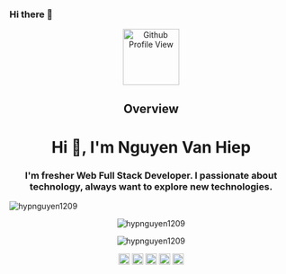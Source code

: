 ### Hi there 👋
<p align="center">
 <img width="100px" src="https://res.cloudinary.com/anuraghazra/image/upload/v1594908242/logo_ccswme.svg" align="center" alt="Github Profile View" />
 <h2 align="center">Overview</h2>
</p>
<h1 align="center">Hi 👋, I'm Nguyen Van Hiep</h1>
<h3 align="center">I'm fresher Web Full Stack Developer. I passionate about technology, always want to explore new technologies.</h3>
<p align="left"> <img src="https://komarev.com/ghpvc/?username=hypnguyen1209" alt="hypnguyen1209" /> </p>

<p align="left"></p><p align="center"> <img src="https://github-readme-stats.vercel.app/api?username=hypnguyen1209&show_icons=true&theme=dracula&count_private=true" alt="hypnguyen1209" /> </p>
<p align="center"> <img src="https://github-readme-stats.vercel.app/api/top-langs/?username=hypnguyen1209&layout=compact&theme=dracula" alt="hypnguyen1209" /> </p>

<p align="center">
<a href="https://dev.to/hypnguyen1209" target="blank"><img align="center" src="https://cdn.jsdelivr.net/npm/simple-icons@3.0.1/icons/dev-dot-to.svg" alt="hypnguyen1209" height="20" width="20" /></a>
<a href="https://linkedin.com/in/hypnguyen1209" target="blank"><img align="center" src="https://cdn.jsdelivr.net/npm/simple-icons@3.0.1/icons/linkedin.svg" alt="hypnguyen1209" height="20" width="20" /></a>
<a href="https://codesandbox.com/hypnguyen1209" target="blank"><img align="center" src="https://cdn.jsdelivr.net/npm/simple-icons@3.0.1/icons/codesandbox.svg" alt="hypnguyen1209" height="20" width="20" /></a>
<a href="https://fb.com/hypnguyen1209" target="blank"><img align="center" src="https://cdn.jsdelivr.net/npm/simple-icons@3.0.1/icons/facebook.svg" alt="hypnguyen1209" height="20" width="20" /></a>
<a href="https://medium.com/@hypnguyen1209" target="blank"><img align="center" src="https://cdn.jsdelivr.net/npm/simple-icons@3.0.1/icons/medium.svg" alt="@hypnguyen1209" height="20" width="20" /></a>
</p>
